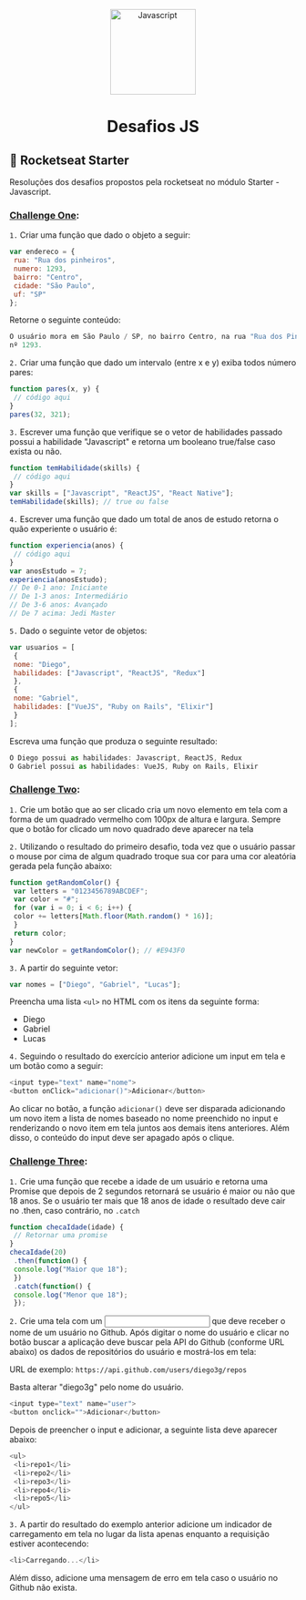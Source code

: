 <p align="center">
<img src="http://pluspng.com/img-png/logo-javascript-png-other-resolutions-240-240-pixels-240.png" width="150" alt="Javascript">
</p>
<h1 align="center">Desafios JS</h1>

## :rocket: Rocketseat Starter

Resoluções dos desafios propostos pela rocketseat no módulo Starter - Javascript.

### [Challenge One](https://github.com/lizianefelix/desafiosJS_Rocketseat/tree/master/challengeOne):

`1.` Criar uma função que dado o objeto a seguir:
```js
var endereco = {
 rua: "Rua dos pinheiros",
 numero: 1293,
 bairro: "Centro",
 cidade: "São Paulo",
 uf: "SP"
};
```
Retorne o seguinte conteúdo:
```js
O usuário mora em São Paulo / SP, no bairro Centro, na rua "Rua dos Pinheiros" com
nº 1293.
```

`2.` Criar uma função que dado um intervalo (entre x e y) exiba todos número pares:
```js
function pares(x, y) {
 // código aqui
}
pares(32, 321);
```

`3.` Escrever uma função que verifique se o vetor de habilidades passado possui a habilidade "Javascript"
e retorna um booleano true/false caso exista ou não.
```js
function temHabilidade(skills) {
 // código aqui
}
var skills = ["Javascript", "ReactJS", "React Native"];
temHabilidade(skills); // true ou false
```

`4.` Escrever uma função que dado um total de anos de estudo retorna o quão experiente o usuário é:
```js
function experiencia(anos) {
 // código aqui
}
var anosEstudo = 7;
experiencia(anosEstudo);
// De 0-1 ano: Iniciante
// De 1-3 anos: Intermediário
// De 3-6 anos: Avançado
// De 7 acima: Jedi Master
```

`5.` Dado o seguinte vetor de objetos:
```js
var usuarios = [
 {
 nome: "Diego",
 habilidades: ["Javascript", "ReactJS", "Redux"]
 },
 {
 nome: "Gabriel",
 habilidades: ["VueJS", "Ruby on Rails", "Elixir"]
 }
];
```
Escreva uma função que produza o seguinte resultado:
```js
O Diego possui as habilidades: Javascript, ReactJS, Redux
O Gabriel possui as habilidades: VueJS, Ruby on Rails, Elixir
```

### [Challenge Two](https://github.com/lizianefelix/desafiosJS_Rocketseat/tree/master/challengeTwo):

`1.` Crie um botão que ao ser clicado cria um novo elemento em tela com a forma de um quadrado
vermelho com 100px de altura e largura. Sempre que o botão for clicado um novo quadrado deve
aparecer na tela

`2.` Utilizando o resultado do primeiro desafio, toda vez que o usuário passar o mouse por cima de
algum quadrado troque sua cor para uma cor aleatória gerada pela função abaixo:
```js
function getRandomColor() {
 var letters = "0123456789ABCDEF";
 var color = "#";
 for (var i = 0; i < 6; i++) {
 color += letters[Math.floor(Math.random() * 16)];
 }
 return color;
}
var newColor = getRandomColor(); // #E943F0
```

`3.` A partir do seguinte vetor:
```js
var nomes = ["Diego", "Gabriel", "Lucas"];
```
Preencha uma lista `<ul>` no HTML com os itens da seguinte forma:
- Diego
- Gabriel
- Lucas


`4.` Seguindo o resultado do exercício anterior adicione um input em tela e um botão como a seguir:
```js
<input type="text" name="nome">
<button onClick="adicionar()">Adicionar</button>
```
Ao clicar no botão, a função `adicionar()` deve ser disparada adicionando um novo item a lista de
nomes baseado no nome preenchido no input e renderizando o novo item em tela juntos aos
demais itens anteriores. Além disso, o conteúdo do input deve ser apagado após o clique.

### [Challenge Three](https://github.com/lizianefelix/desafiosJS_Rocketseat/tree/master/challengeThree):

`1.` Crie uma função que recebe a idade de um usuário e retorna uma Promise que depois de 2
segundos retornará se usuário é maior ou não que 18 anos. Se o usuário ter mais que 18 anos de
idade o resultado deve cair no .then, caso contrário, no `.catch`
```js
function checaIdade(idade) {
 // Retornar uma promise
}
checaIdade(20)
 .then(function() {
 console.log("Maior que 18");
 })
 .catch(function() {
 console.log("Menor que 18");
 });
```

`2.` Crie uma tela com um <input> que deve receber o nome de um usuário no Github. Após digitar o
nome do usuário e clicar no botão buscar a aplicação deve buscar pela API do Github (conforme
URL abaixo) os dados de repositórios do usuário e mostrá-los em tela:

URL de exemplo: `https://api.github.com/users/diego3g/repos`

Basta alterar "diego3g" pelo nome do usuário.
```js
<input type="text" name="user">
<button onclick="">Adicionar</button>
```
Depois de preencher o input e adicionar, a seguinte lista deve aparecer abaixo:
```js
<ul>
 <li>repo1</li>
 <li>repo2</li>
 <li>repo3</li>
 <li>repo4</li>
 <li>repo5</li>
</ul>
```

`3.` A partir do resultado do exemplo anterior adicione um indicador de carregamento em tela no lugar
da lista apenas enquanto a requisição estiver acontecendo:
```js
<li>Carregando...</li>
```
Além disso, adicione uma mensagem de erro em tela caso o usuário no Github não exista.




